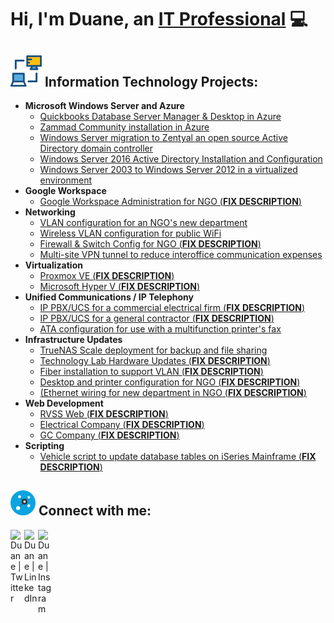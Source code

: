# Hi, I'm Duane, an [IT Professional](https://www.linkedin.com/in/duane-george) :computer:
## <img width= "50px" src="assets/networking-monitor.svg" /> Information Technology Projects:
- **Microsoft Windows Server and Azure**
	- [Quickbooks Database Server Manager & Desktop in Azure](https://github.com/duanewg/Quickkbooks-Database-Server-Azure)
	- [Zammad Community installation in Azure](https://github.com/duanewg/zammad-community-on-azure)
	- [Windows Server migration to Zentyal an open source Active Directory domain controller](https://github.com/duanewg/project-page)
	- [Windows Server 2016 Active Directory Installation and Configuration ]()
  	- [Windows Server 2003 to Windows Server 2012 in a virtualized environment](https://github.com/duanewg/project-page)
- **Google Workspace**
	- [Google Workspace Administration for NGO (**FIX DESCRIPTION**)]() 
- **Networking**
	- [VLAN configuration for an NGO's new department](https://github.com/duanewg/project-page)
	- [Wireless VLAN configuration for public WiFi](https://github.com/duanewg/project-page)
	- [Firewall & Switch Config for NGO (**FIX DESCRIPTION**)]()
	- [Multi-site VPN tunnel to reduce interoffice communication expenses
](https://github.com/duanewg/project-page)
- **Virtualization**
	- [Proxmox VE (**FIX DESCRIPTION**)]()
	- [Microsoft Hyper V (**FIX DESCRIPTION**)]() 
- **Unified Communications / IP Telephony**
	- [IP PBX/UCS for a commercial electrical firm (**FIX DESCRIPTION**)]()
	- [IP PBX/UCS for a general contractor (**FIX DESCRIPTION**)]()
	- [ATA configuration for use with a multifunction printer's fax]()
- **Infrastructure Updates**
	- [TrueNAS Scale deployment for backup and file sharing ]()
	- [Technology Lab Hardware Updates (**FIX DESCRIPTION**)](https://github.com/duanewg/project-page)
	- [Fiber installation to support VLAN (**FIX DESCRIPTION**)](https://github.com/duanewg/project-page)
   - [Desktop and printer configuration for NGO (**FIX DESCRIPTION**)]()
   - [(Ethernet wiring for new department in NGO (**FIX DESCRIPTION**)]()
- **Web Development**
  - [RVSS Web (**FIX DESCRIPTION**)](https://github.com/duanewg/web-development-for-non-profit)
  - [Electrical Company (**FIX DESCRIPTION**)](https://github.com/duanewg/web-development-for-electrical-firm)
  - [GC Company (**FIX DESCRIPTION**)](https://github.com/duanewg/web-development-for-general-contractor)
- **Scripting**
  - [Vehicle script to update database tables on iSeries Mainframe (**FIX DESCRIPTION**)](https://github.com/duanewg/project-page)


<h2> <img width="40px" src="assets/connect.svg" /> Connect with me:</h2>

[<img align="left" alt="Duane | Twitter" width="22px" src="https://skillicons.dev/icons?i=twitter" />][twitter]
[<img align="left" alt="Duane | LinkedIn" width="22px" src="https://skillicons.dev/icons?i=linkedin" />][linkedin]
[<img align="left" alt="Duane | Instagram" width="22px" src="https://skillicons.dev/icons?i=instagram" />][instagram]

[twitter]: https://twitter.com/duanegeorge
[instagram]: https://www.instagram.com/twinbrodarkdg
[linkedin]: https://linkedin.com/in/duane-george
